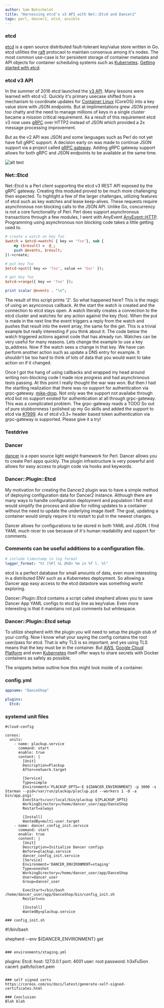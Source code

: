 ```yaml
---
author: Sam Batschelet 
title: "Harnessing etcd's v3 API with Net::Etcd and Dancer2"
tags: perl, dancer2, etcd, ansible
---
```


### etcd

[etcd](https://github.com/coreos/etcd) is a open source distributed fault-tolerant key/value store written in Go. etcd utilities the [raft](https://raft.github.io/) protocaol to maintain consensus among it's nodes. The most common use-case is for persistent storage of container metadata and API objects for container scheduling systems such as [Kubernetes](https://kubernetes.io/). [Getting started with etcd](https://github.com/coreos/etcd/blob/master/Documentation/dev-guide/local_cluster.md).

### etcd v3 API
In the summer of 2016 etcd launched the [v3 API](https://coreos.com/blog/etcd3-a-new-etcd.html). Many lessons were learned with etcd v2. Quickly it's primary usecase shifted from a mechanism to coordinate updates for [Container Linux](https://coreos.com/why/#distro) (CoreOS) into a key value store with JSON endpoints. But at implimentations grew JSON proved too chatty and the need to manage millions of keys in a single cluster became a mission critical requirement. As a result of this requirement etcd v3 now uses [gRPC](https://grpc.io/) over HTTP2 instead of JSON which provided a 2x message processing improvement.

But as the v2 API was JSON and some languages such as Perl do not yet have full gRPC support. A decision early on was made to continue JSON support via a project called [gRPC gateway](https://github.com/grpc-ecosystem/grpc-gateway). Adding gRPC gateway support allows for both gRPC and JSON endpoints to be available at the same time.

![alt text](https://raw.githubusercontent.com/hexfusion/end-point-blog/master/2017/11/29/dancer2-etcd-support-via-grpc-gateway/grpc-gateway.png?raw=true "gRPC Gateway")

### Net::Etcd
Net::Etcd is a Perl client supporting the etcd v3 REST API exposed by the gRPC gateway. Creating this moduled proved to be much more challenging then expected. To highlight a few of the larger challenges, utilizing features of etcd such as key watches and lease keep-alives. These requests require asynchronous non blocking calls to the JSON API. Unlike Go, concurrency is not a core functionality of Perl. Perl does support asynchronous transactions through a few modules, I went with AnyEvent [AnyEvent::HTTP](https://metacpan.org/pod/AnyEvent::HTTP). Programming using asynchronous non blocking code takes a little getting used to.


```perl
# create a watch on key foo
$watch = $etcd->watch( { key => 'foo'}, sub {
    my ($result) =  @_;
    push @events, $result;
})->create;

# put key foo
$etcd->put({ key => 'foo', value => 'bar' });

# get key foo
$etcd->range({ key => 'foo' });

print scalar @events . "\n";

```
The result of this script prints '2'. So what happened here? This is the magic of using an asynconous callback. At the start the watch is created and the connection to etcd stays open. A watch literally creates a connection to the etcd cluster and watches for any action against the key (foo). When the put is made in the next line the event triggers a reply from the watch and pushes that result into the event array, the same for the get. This is a trivial example but really interesting if you think about it. The code below the watch triggered actions against code that has already run. Watches can be very useful for many reasons. Lets change the example to use a key ip_address. Now if the watch sees a change in that key. We have can perform another action such as update a DNS entry for example. It shouldn't be too hard to think of lots of data that you would want to take action on if it changed.

Once I got the hang of using callbacks and wrapped my head around writing non-blocking code I made nice progress and had asynchronous tests passing. At this point I really thought the war was won.
But then I had the startling realization that there was no support for authentication via grpc-gateway. [mike-drop](https://media.giphy.com/media/qlwnHTKCPeak0/giphy.gif). Not only was the support not availabe through etcd but no support existed for authentication at all through grpc-gateway. This was a complicated problem. The grpc-gateway reads a TODO So out of pure stubbornness I polished up my Go skills and added the support to etcd via [#7999](https://github.com/coreos/etcd/pull/7999). As of etcd v3.3+ header based token authentication via grpc-gateway is supported. Please give it a try!

### Testdrive



### Dancer

[dancer](https://github.com/PerlDancer/Dancer2) is a open source light weight framework for Perl. Dancer allows you to create Perl apps quickly. The plugin infrastructure is very powerful and allows for easy access to plugin code via hooks and keywords.


### Dancer::Plugin::Etcd

My motivation for creating the Dancer2 plugin was to have a simple method of deploying configuration data for Dancer2 instance. Although there are many ways to handle configuration deployment and population I felt etcd would simplify the process and allow for rolling updates to a container without the need to update the underlying image itself. The goal, updating a container would simply require it to restart to pull in the newest changes.

Dancer allows for configurations to be stored in both YAML and JSON. I find YAML much nicer to use because of it's human readability and support for comments.

### Comments can be useful additions to a configuration file.

```yaml
# include timestamp in log format
logger_format: "%t [%P] %L @%D> %m in %f l. %l" 
```

etcd is a perfect database for small amounts of data, even more interesting in a distributed ENV such as a Kubernetes deployment. So allowing a Dancer app easy access to the etcd datastore was something worht exploring.

Dancer::Plugin::Etcd contains a script called shepherd allows you to save Dancer App YAML configs to etcd by line as key/value. Even more interesting is that it maintains not just comments but whitespace.


### Dancer::Plugin::Etcd setup

To utilize shepherd with the plugin you will need to setup the plugin stub of your config. Now I know what your saying the config contains the root user/pass for etcd. That is why TLS is so important, and yes using TLS means that the key must be in the container. But [AWS](https://aws.amazon.com/blogs/security/how-to-manage-secrets-for-amazon-ec2-container-service-based-applications-by-using-amazon-s3-and-docker/), [Google Cloud Platform](https://cloud.google.com/kms/docs/store-secrets) and even [Kubernetes](https://kubernetes.io/docs/concepts/configuration/secret/) itself offer ways to share secrets with Docker containers as safely as possible.

The snippets below outline how this might look inside of a container.

### config.yml

```yaml
appname: "DanceShop"

plugins:
  Etcd:
```

### systemd unit files
```
#cloud-config

coreos:
  units:
    - name: plackup.service
      command: start
      enable: true
      content: |
        [Unit]
        Description=Plackup
        After=network.target

        [Service]
        Type=simple
        Environment='PLACKUP_OPTS=-E ${DANCER_ENVIRONMENT} -p 3000 -s Starman --pid=/var/run/plackup/placlup.pid --workers 1 -D -a bin/app.psgi'
        ExecStart=/usr/local/bin/plackup ${PLACKUP_OPTS}
        WorkingDirectory=/home/dancer_user/app/DanceShop
        Restart=always

        [Install]
        WantedBy=multi-user.target
    - name: dancer_config_init.service 
      command: start
      enable: true
      content: |
        [Unit]
        Description=Initialize Dancer configs
        Before=plackup.service
        dancer_config_init.service
        [Service]
        Environment='DANCER_ENVIRONMENT=staging'
        Type=oneshot
        WorkingDirectory=/home/dancer_user/app/DanceShop
        User=dancer_user
        Group=dancer_user

        ExecStart=/bin/bash /home/dancer_user/app/DanceShop/bin/config_init.sh
        Restart=no

        [Install]
        WantedBy=plackup.service

### config_init.sh
```
#!/bin/bash

shepherd --env ${DANCER_ENVIRONMENT} get
```

### environments/staging.yml

```
plugins:
  Etcd:
    host: 127.0.0.1
    port: 4001
    user: root
    password: h3xFu5ion
    cacert: path/to/cert.pem

```

### self signed certs
https://coreos.com/os/docs/latest/generate-self-signed-certificates.html

### Conclusion
Blah blah
